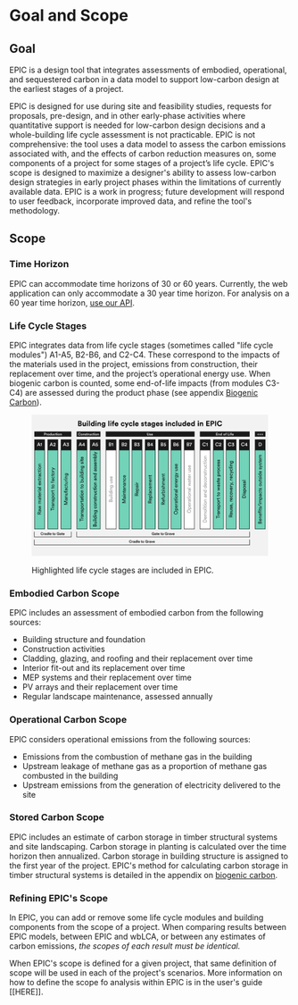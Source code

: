 # Goal and Scope

## Goal

EPIC is a design tool that integrates assessments of embodied, operational, and sequestered carbon in a data model to support low-carbon design at the earliest stages of a project.

EPIC is designed for use during site and feasibility studies, requests for proposals, pre-design, and in other early-phase activities where quantitative support is needed for low-carbon design decisions and a whole-building life cycle assessment is not practicable. EPIC is not comprehensive: the tool uses a data model to assess the carbon emissions associated with, and the effects of carbon reduction measures on, some components of a project for some stages of a project’s life cycle. EPIC's scope is designed to maximize a designer's ability to assess low-carbon design strategies in early project phases within the limitations of currently available data. EPIC is a work in progress; future development will respond to user feedback, incorporate improved data, and refine the tool's methodology.

## Scope

### Time Horizon

EPIC can accommodate time horizons of 30 or 60 years. Currently, the web application can only accommodate a 30 year time horizon. For analysis on a 60 year time horizon, [use our API](../access-epic-via-api.md).&#x20;

### Life Cycle Stages

EPIC integrates data from life cycle stages (sometimes called "life cycle modules") A1-A5, B2-B6, and C2-C4. These correspond to the impacts of the materials used in the project, emissions from  construction, their replacement over time, and the project’s operational energy use. When biogenic carbon is counted, some end-of-life impacts (from modules C3-C4) are assessed during the product phase (see appendix [Biogenic Carbon](../backmatter/biogenic-carbon.md)).

<figure><img src="../.gitbook/assets/EPIC Life Cycle Stages.png" alt=""><figcaption><p>Highlighted life cycle stages are included in EPIC.</p></figcaption></figure>

### Embodied Carbon Scope

EPIC includes an assessment of embodied carbon from the following sources:

* Building structure and foundation
* Construction activities
* Cladding, glazing, and roofing and their replacement over time
* Interior fit-out and its replacement over time
* MEP systems and their replacement over time
* PV arrays and their replacement over time
* Regular landscape maintenance, assessed annually

### Operational Carbon Scope

EPIC considers operational emissions from the following sources:

* Emissions from the combustion of methane gas in the building
* Upstream leakage of methane gas as a proportion of methane gas combusted in the building
* Upstream emissions from the generation of electricity delivered to the site

### Stored Carbon Scope

EPIC includes an estimate of carbon storage in timber structural systems and site landscaping. Carbon storage in planting is calculated over the time horizon then annualized. Carbon storage in building structure is assigned to the first year of the project. EPIC's method for calculating carbon storage in timber structural systems is detailed in the appendix on [biogenic carbon](../backmatter/biogenic-carbon.md).

### Refining EPIC's Scope

In EPIC, you can add or remove some life cycle modules and building components from the scope of a project. When comparing results between EPIC models, between EPIC and wbLCA, or between any estimates of carbon emissions, _the scopes of each result must be identical._&#x20;

When EPIC's scope is defined for a given project, that same definition of scope will be used in each of the project's scenarios. More information on how to define the scope fo analysis within EPIC is in the user's guide \[\[HERE]].
